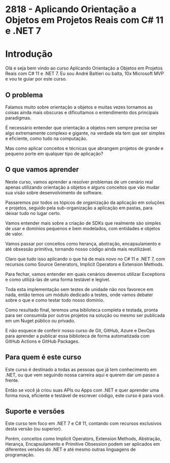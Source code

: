 # 2818 - Aplicando Orientação a Objetos em Projetos Reais com C# 11 e .NET 7

# Introdução

Olá e seja bem vindo ao curso Aplicando Orientação a Objetos em Projetos Reais com C# 11 e .NET 7. Eu sou André Baltieri ou balta, 10x Microsoft MVP e vou te guiar por este curso.

## O problema

Falamos muito sobre orientação a objetos e muitas vezes tornamos as coisas ainda mais obscuras e dificultamos o entendimento dos principais paradigmas. 

É necessário entender que orientação a objetos nem sempre precisa ser algo extremamente complexo e gigante, na verdade ela tem que ser simples e eficiente, como tudo na computação.

Mas como aplicar conceitos e técnicas que abrangem projetos de grande e pequeno porte em qualquer tipo de aplicação?

## O que vamos aprender

Neste curso, vamos aprender a resolver problemas de um cenário real apenas utilizando orientação a objetos e alguns conceitos que vão mudar sua visão sobre desenvolvimento de software.

Passaremos por todos os tópicos de organização da aplicação em soluções e projetos, seguido pela sub-organização a aplicação em pastas, para deixar tudo no lugar certo.

Vamos entender mais sobre a criação de SDKs que realmente são simples de usar e domínios pequenos e bem modelados, com entidades e objetos de valor.

Vamos passar por conceitos como herança, abstração, encapsulamento e até obsessão primitiva, tornando nosso código ainda mais reutilizável.

Claro que tudo isso aplicando o que há de mais novo no C# 11 e .NET 7, com recursos como Source Generators, Implicit Operators e Extension Methods.

Para fechar, vamos entender em quais cenários devemos utilizar Exceptions e como utilizá-las de uma forma testável e legível.

Toda esta implementação sem testes de unidade não nos favorece em nada, então temos um módulo dedicado a testes, onde vamos debater sobre o que e como testar todo nosso domínio.

Como resultado final, teremos uma biblioteca completa e testada, pronta para ser consumida por outros projetos na solução ou mesmo ser publicada em um Nuget público ou privado.

E não esquece de conferir nosso curso de Git, GitHub, Azure e DevOps para aprender a publicar essa biblioteca de forma automatizada com GitHub Actions e GitHub Packages.

## Para quem é este curso

Este curso é destinado a todas as pessoas que já tem conhecimento em .NET, ou que vem seguindo nossa carreira aqui e querem dar um passo a frente. 

Então se você já criou suas APIs ou Apps com .NET e quer aprender uma forma nova, eficiente e testável de escrever código, este curso é para você.

## Suporte e versões

Este curso tem foco em .NET 7 e C# 11, contando com recursos exclusivos desta versão (ou superior). 

Porém, conceitos como Implicit Operators, Extension Methods, Abstração, Herança, Encapsulamento e Primitive Obsession podem ser aplicados em diferentes versões do .NET e até mesmo outras linguagens de programação.
